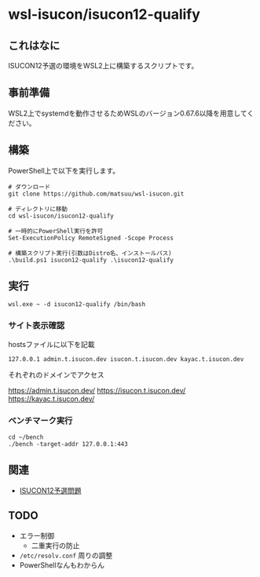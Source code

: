 # wsl-isucon/isucon12-qualify

## これはなに

ISUCON12予選の環境をWSL2上に構築するスクリプトです。

## 事前準備

WSL2上でsystemdを動作させるためWSLのバージョン0.67.6以降を用意してください。

## 構築

PowerShell上で以下を実行します。

```
# ダウンロード
git clone https://github.com/matsuu/wsl-isucon.git

# ディレクトリに移動
cd wsl-isucon/isucon12-qualify

# 一時的にPowerShell実行を許可
Set-ExecutionPolicy RemoteSigned -Scope Process

# 構築スクリプト実行(引数はDistro名、インストールパス)
.\build.ps1 isucon12-qualify .\isucon12-qualify
```

## 実行

```
wsl.exe ~ -d isucon12-qualify /bin/bash
```

### サイト表示確認

hostsファイルに以下を記載

```/etc/hosts
127.0.0.1 admin.t.isucon.dev isucon.t.isucon.dev kayac.t.isucon.dev
```

それぞれのドメインでアクセス

https://admin.t.isucon.dev/
https://isucon.t.isucon.dev/
https://kayac.t.isucon.dev/

### ベンチマーク実行

```
cd ~/bench
./bench -target-addr 127.0.0.1:443
```

## 関連

* [ISUCON12予選問題](https://github.com/isucon/isucon12-qualify)

## TODO

* エラー制御
  * 二重実行の防止
* `/etc/resolv.conf` 周りの調整
* PowerShellなんもわからん

